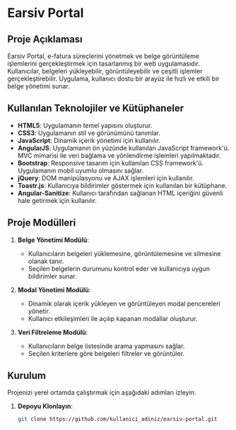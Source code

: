# Earsiv Portal

## Proje Açıklaması

Earsiv Portal, e-fatura süreçlerini yönetmek ve belge görüntüleme işlemlerini gerçekleştirmek için tasarlanmış bir web uygulamasıdır. Kullanıcılar, belgeleri yükleyebilir, görüntüleyebilir ve çeşitli işlemler gerçekleştirebilir. Uygulama, kullanıcı dostu bir arayüz ile hızlı ve etkili bir belge yönetimi sunar.

## Kullanılan Teknolojiler ve Kütüphaneler

- **HTML5**: Uygulamanın temel yapısını oluşturur.
- **CSS3**: Uygulamanın stil ve görünümünü tanımlar.
- **JavaScript**: Dinamik içerik yönetimi için kullanılır.
- **AngularJS**: Uygulamanın ön yüzünde kullanılan JavaScript framework'ü. MVC mimarisi ile veri bağlama ve yönlendirme işlemleri yapılmaktadır.
- **Bootstrap**: Responsive tasarım için kullanılan CSS framework'ü. Uygulamanın mobil uyumlu olmasını sağlar.
- **jQuery**: DOM manipülasyonu ve AJAX işlemleri için kullanılır.
- **Toastr.js**: Kullanıcıya bildirimler göstermek için kullanılan bir kütüphane.
- **Angular-Sanitize**: Kullanıcı tarafından sağlanan HTML içeriğini güvenli hale getirmek için kullanılır.

## Proje Modülleri

1. **Belge Yönetimi Modülü**:
   - Kullanıcıların belgeleri yüklemesine, görüntülemesine ve silmesine olanak tanır.
   - Seçilen belgelerin durumunu kontrol eder ve kullanıcıya uygun bildirimler sunar.

2. **Modal Yönetimi Modülü**:
   - Dinamik olarak içerik yükleyen ve görüntüleyen modal pencereleri yönetir.
   - Kullanıcı etkileşimleri ile açılıp kapanan modallar oluşturur.

3. **Veri Filtreleme Modülü**:
   - Kullanıcıların belge listesinde arama yapmasını sağlar.
   - Seçilen kriterlere göre belgeleri filtreler ve görüntüler.

## Kurulum

Projenizi yerel ortamda çalıştırmak için aşağıdaki adımları izleyin:

1. **Depoyu Klonlayın**:
   ```bash
   git clone https://github.com/kullanici_adiniz/earsiv-portal.git
